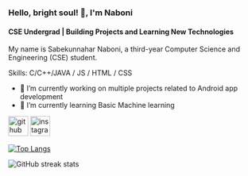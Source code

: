 ### Hello, bright soul! 🌟, I'm Naboni
#### CSE Undergrad | Building Projects and Learning New Technologies
 My name is Sabekunnahar Naboni, a third-year Computer Science and Engineering (CSE) student.

Skills: C/C++/JAVA / JS / HTML / CSS

- 🔭 I’m currently working on multiple projects related to Android app development 
- 🌱 I’m currently learning Basic Machine learning 


[<img src='https://cdn.jsdelivr.net/npm/simple-icons@3.0.1/icons/github.svg' alt='github' height='40'>](https://github.com/nabonisabekunnahar)  [<img src='https://cdn.jsdelivr.net/npm/simple-icons@3.0.1/icons/instagram.svg' alt='instagram' height='40'>](https://www.instagram.com/@sabekunnaharnaboni/)  

[![Top Langs](https://github-readme-stats.vercel.app/api/top-langs/?username=nabonisabekunnahar)](https://github.com/anuraghazra/github-readme-stats)

![GitHub streak stats](https://streak-stats.demolab.com/?user=nabonisabekunnahar)  

